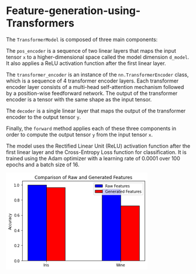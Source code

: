 # Feature-generation-using-Transformers

The `TransformerModel` is composed of three main components:

The `pos_encoder` is a sequence of two linear layers that maps the input tensor `x` to a higher-dimensional space called the model dimension `d_model`. It also applies a ReLU activation function after the first linear layer.

The `transformer_encoder` is an instance of the `nn.TransformerEncoder` class, which is a sequence of 4 transformer encoder layers. Each transformer encoder layer consists of a multi-head self-attention mechanism followed by a position-wise feedforward network. The output of the transformer encoder is a tensor with the same shape as the input tensor.

The `decoder` is a single linear layer that maps the output of the transformer encoder to the output tensor `y`.

Finally, the `forward` method applies each of these three components in order to compute the output tensor `y` from the input tensor `x`.

The model uses the Rectified Linear Unit (ReLU) activation function after the first linear layer and the Cross-Entropy Loss function for classification. It is trained using the Adam optimizer with a learning rate of 0.0001 over 100 epochs and a batch size of 16.


![image](results.png)
